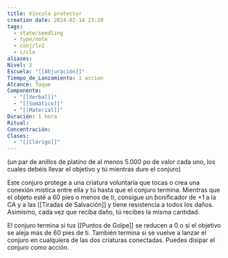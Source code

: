 ```yaml
---
title: Vínculo protector
creation date: 2024-02-14 23:20
tags:
  - state/seedling
  - type/note
  - conj/lv2
  - c/cle
aliases: 
Nivel: 2
Escuela: "[[Abjuración]]"
Tiempo_de_Lanzamiento: 1 accion
Alcance: Toque
Componente:
  - "[[Verbal]]"
  - "[[Somático]]"
  - "[[Material]]"
Duración: 1 hora
Ritual: 
Concentración: 
Clases:
  - "[[Clérigo]]"
---
```

(un par de anillos de platino de al menos 5.000 po de valor cada uno, los cuales debéis llevar el objetivo y tú mientras dure el conjuro)

Este conjuro protege a una criatura voluntaria que tocas o crea una conexión mística entre ella y tú hasta que el conjuro termina. Mientras que el objeto esté a 60 pies o menos de ti, consigue un bonificador de +1 a la CA y a las [[Tiradas de Salvación]] y tiene resistencia a todos los daños. Asimismo, cada vez que reciba daño, tú recibes la misma cantidad.

El conjuro termina si tus [[Puntos de Golpe]] se reducen a 0 o si el objetivo se aleja más de 60 pies de ti. También termina si se vuelve a lanzar el conjuro en cualquiera de las dos criaturas conectadas. Puedes disipar el conjuro como acción.

